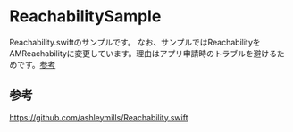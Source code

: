 # ReachabilitySample
Reachability.swiftのサンプルです。
なお、サンプルではReachabilityをAMReachabilityに変更しています。理由はアプリ申請時のトラブルを避けるためです。[参考](http://scientre.hateblo.jp/entry/20150527/get_network_status_in_swift)

## 参考
https://github.com/ashleymills/Reachability.swift